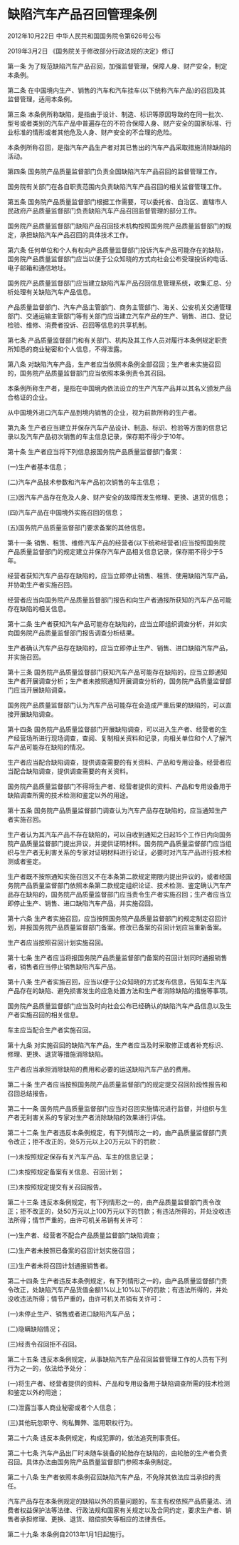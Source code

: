 # 缺陷汽车产品召回管理条例

2012年10月22日 中华人民共和国国务院令第626号公布

2019年3月2日 《国务院关于修改部分行政法规的决定》修订

<!-- INFO END -->

第一条 为了规范缺陷汽车产品召回，加强监督管理，保障人身、财产安全，制定本条例。

第二条 在中国境内生产、销售的汽车和汽车挂车(以下统称汽车产品)的召回及其监督管理，适用本条例。

第三条 本条例所称缺陷，是指由于设计、制造、标识等原因导致的在同一批次、型号或者类别的汽车产品中普遍存在的不符合保障人身、财产安全的国家标准、行业标准的情形或者其他危及人身、财产安全的不合理的危险。

本条例所称召回，是指汽车产品生产者对其已售出的汽车产品采取措施消除缺陷的活动。

第四条 国务院产品质量监督部门负责全国缺陷汽车产品召回的监督管理工作。

国务院有关部门在各自职责范围内负责缺陷汽车产品召回的相关监督管理工作。

第五条 国务院产品质量监督部门根据工作需要，可以委托省、自治区、直辖市人民政府产品质量监督部门负责缺陷汽车产品召回监督管理的部分工作。

国务院产品质量监督部门缺陷产品召回技术机构按照国务院产品质量监督部门的规定，承担缺陷汽车产品召回的具体技术工作。

第六条 任何单位和个人有权向产品质量监督部门投诉汽车产品可能存在的缺陷，国务院产品质量监督部门应当以便于公众知晓的方式向社会公布受理投诉的电话、电子邮箱和通信地址。

国务院产品质量监督部门应当建立缺陷汽车产品召回信息管理系统，收集汇总、分析处理有关缺陷汽车产品信息。

产品质量监督部门、汽车产品主管部门、商务主管部门、海关、公安机关交通管理部门、交通运输主管部门等有关部门应当建立汽车产品的生产、销售、进口、登记检验、维修、消费者投诉、召回等信息的共享机制。

第七条 产品质量监督部门和有关部门、机构及其工作人员对履行本条例规定职责所知悉的商业秘密和个人信息，不得泄露。

第八条 对缺陷汽车产品，生产者应当依照本条例全部召回；生产者未实施召回的，国务院产品质量监督部门应当依照本条例责令其召回。

本条例所称生产者，是指在中国境内依法设立的生产汽车产品并以其名义颁发产品合格证的企业。

从中国境外进口汽车产品到境内销售的企业，视为前款所称的生产者。

第九条 生产者应当建立并保存汽车产品设计、制造、标识、检验等方面的信息记录以及汽车产品初次销售的车主信息记录，保存期不得少于10年。

第十条 生产者应当将下列信息报国务院产品质量监督部门备案：

(一)生产者基本信息；

(二)汽车产品技术参数和汽车产品初次销售的车主信息；

(三)因汽车产品存在危及人身、财产安全的故障而发生修理、更换、退货的信息；

(四)汽车产品在中国境外实施召回的信息；

(五)国务院产品质量监督部门要求备案的其他信息。

第十一条 销售、租赁、维修汽车产品的经营者(以下统称经营者)应当按照国务院产品质量监督部门的规定建立并保存汽车产品相关信息记录，保存期不得少于5年。

经营者获知汽车产品存在缺陷的，应当立即停止销售、租赁、使用缺陷汽车产品，并协助生产者实施召回。

经营者应当向国务院产品质量监督部门报告和向生产者通报所获知的汽车产品可能存在缺陷的相关信息。

第十二条 生产者获知汽车产品可能存在缺陷的，应当立即组织调查分析，并如实向国务院产品质量监督部门报告调查分析结果。

生产者确认汽车产品存在缺陷的，应当立即停止生产、销售、进口缺陷汽车产品，并实施召回。

第十三条 国务院产品质量监督部门获知汽车产品可能存在缺陷的，应当立即通知生产者开展调查分析；生产者未按照通知开展调查分析的，国务院产品质量监督部门应当开展缺陷调查。

国务院产品质量监督部门认为汽车产品可能存在会造成严重后果的缺陷的，可以直接开展缺陷调查。

第十四条 国务院产品质量监督部门开展缺陷调查，可以进入生产者、经营者的生产经营场所进行现场调查，查阅、复制相关资料和记录，向相关单位和个人了解汽车产品可能存在缺陷的情况。

生产者应当配合缺陷调查，提供调查需要的有关资料、产品和专用设备。经营者应当配合缺陷调查，提供调查需要的有关资料。

国务院产品质量监督部门不得将生产者、经营者提供的资料、产品和专用设备用于缺陷调查所需的技术检测和鉴定以外的用途。

第十五条 国务院产品质量监督部门调查认为汽车产品存在缺陷的，应当通知生产者实施召回。

生产者认为其汽车产品不存在缺陷的，可以自收到通知之日起15个工作日内向国务院产品质量监督部门提出异议，并提供证明材料。国务院产品质量监督部门应当组织与生产者无利害关系的专家对证明材料进行论证，必要时对汽车产品进行技术检测或者鉴定。

生产者既不按照通知实施召回又不在本条第二款规定期限内提出异议的，或者经国务院产品质量监督部门依照本条第二款规定组织论证、技术检测、鉴定确认汽车产品存在缺陷的，国务院产品质量监督部门应当责令生产者实施召回；生产者应当立即停止生产、销售、进口缺陷汽车产品，并实施召回。

第十六条 生产者实施召回，应当按照国务院产品质量监督部门的规定制定召回计划，并报国务院产品质量监督部门备案。修改已备案的召回计划应当重新备案。

生产者应当按照召回计划实施召回。

第十七条 生产者应当将报国务院产品质量监督部门备案的召回计划同时通报销售者，销售者应当停止销售缺陷汽车产品。

第十八条 生产者实施召回，应当以便于公众知晓的方式发布信息，告知车主汽车产品存在的缺陷、避免损害发生的应急处置方法和生产者消除缺陷的措施等事项。

国务院产品质量监督部门应当及时向社会公布已经确认的缺陷汽车产品信息以及生产者实施召回的相关信息。

车主应当配合生产者实施召回。

第十九条 对实施召回的缺陷汽车产品，生产者应当及时采取修正或者补充标识、修理、更换、退货等措施消除缺陷。

生产者应当承担消除缺陷的费用和必要的运送缺陷汽车产品的费用。

第二十条 生产者应当按照国务院产品质量监督部门的规定提交召回阶段性报告和召回总结报告。

第二十一条 国务院产品质量监督部门应当对召回实施情况进行监督，并组织与生产者无利害关系的专家对生产者消除缺陷的效果进行评估。

第二十二条 生产者违反本条例规定，有下列情形之一的，由产品质量监督部门责令改正；拒不改正的，处5万元以上20万元以下的罚款：

(一)未按照规定保存有关汽车产品、车主的信息记录；

(二)未按照规定备案有关信息、召回计划；

(三)未按照规定提交有关召回报告。

第二十三条 违反本条例规定，有下列情形之一的，由产品质量监督部门责令改正；拒不改正的，处50万元以上100万元以下的罚款；有违法所得的，并处没收违法所得；情节严重的，由许可机关吊销有关许可：

(一)生产者、经营者不配合产品质量监督部门缺陷调查；

(二)生产者未按照已备案的召回计划实施召回；

(三)生产者未将召回计划通报销售者。

第二十四条 生产者违反本条例规定，有下列情形之一的，由产品质量监督部门责令改正，处缺陷汽车产品货值金额1%以上10%以下的罚款；有违法所得的，并处没收违法所得；情节严重的，由许可机关吊销有关许可：

(一)未停止生产、销售或者进口缺陷汽车产品；

(二)隐瞒缺陷情况；

(三)经责令召回拒不召回。

第二十五条 违反本条例规定，从事缺陷汽车产品召回监督管理工作的人员有下列行为之一的，依法给予处分：

(一)将生产者、经营者提供的资料、产品和专用设备用于缺陷调查所需的技术检测和鉴定以外的用途；

(二)泄露当事人商业秘密或者个人信息；

(三)其他玩忽职守、徇私舞弊、滥用职权行为。

第二十六条 违反本条例规定，构成犯罪的，依法追究刑事责任。

第二十七条 汽车产品出厂时未随车装备的轮胎存在缺陷的，由轮胎的生产者负责召回。具体办法由国务院产品质量监督部门参照本条例制定。

第二十八条 生产者依照本条例召回缺陷汽车产品，不免除其依法应当承担的责任。

汽车产品存在本条例规定的缺陷以外的质量问题的，车主有权依照产品质量法、消费者权益保护法等法律、行政法规和国家有关规定以及合同约定，要求生产者、销售者承担修理、更换、退货、赔偿损失等相应的法律责任。

第二十九条 本条例自2013年1月1日起施行。